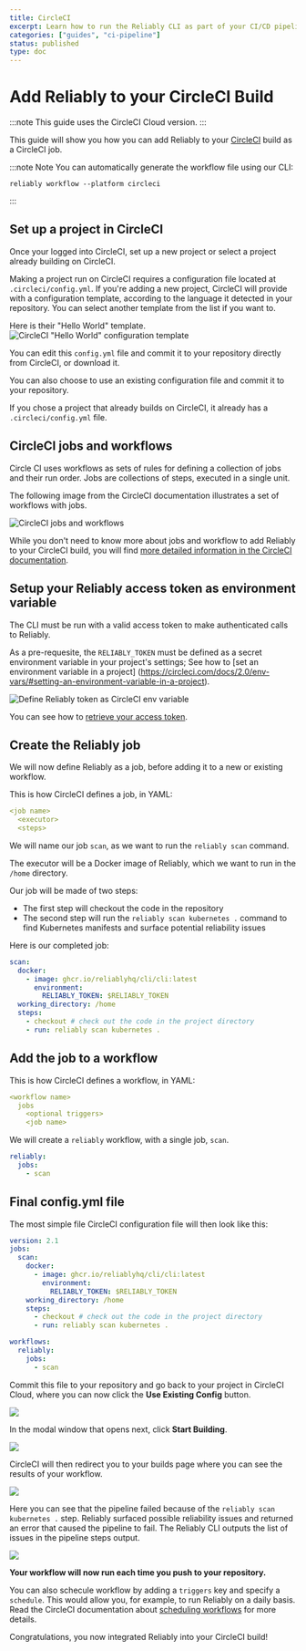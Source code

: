 ```yaml
---
title: CircleCI
excerpt: Learn how to run the Reliably CLI as part of your CI/CD pipeline with CircleCI.
categories: ["guides", "ci-pipeline"]
status: published
type: doc
---
```

# Add Reliably to your CircleCI Build

:::note
This guide uses the CircleCI Cloud version.
:::

This guide will show you how you can add Reliably to your
[CircleCI](https://circleci.com) build as a CircleCI job.

:::note Note
  You can automatically generate the workflow file using our CLI:
  ```console
  reliably workflow --platform circleci
  ```
  <CopyToClipboard />

:::

## Set up a project in CircleCI

Once your logged into CircleCI, set up a new project or select a project
already building on CircleCI.

Making a project run on CircleCI requires a configuration file located at
`.circleci/config.yml`. If you're adding a new project, CircleCI will provide
with a configuration template, according to the language it detected in your
repository. You can select another template from the list if you want to.

Here is their "Hello World" template.
![CircleCI "Hello World" configuration template](./images/circle-ci-hello-world-config.png)

You can edit this `config.yml` file and commit it to your repository directly
from CircleCI, or download it.

You can also choose to use an existing configuration file and commit it to your
repository.

If you chose a project that already builds on CircleCI, it already has a
`.circleci/config.yml` file.

## CircleCI jobs and workflows

Circle CI uses workflows as sets of rules for defining a collection of jobs and
their run order. Jobs are collections of steps, executed in a single unit.

The following image from the CircleCI documentation illustrates a set of
workflows with jobs.

![CircleCI jobs and workflows](./images/jobs-overview.png)

While you don't need to know more about jobs and workflow to add Reliably to your
CircleCI build, you will find [more detailed information in the CircleCI documentation](https://circleci.com/docs/2.0/jobs-steps/).

## Setup your Reliably access token as environment variable

The CLI must be run with a valid access token to make authenticated calls
to Reliably.

As a pre-requesite, the `RELIABLY_TOKEN` must be defined as a secret
environment variable in your project's settings;
See how to [set an environment variable in a project]
(https://circleci.com/docs/2.0/env-vars/#setting-an-environment-variable-in-a-project).

![Define Reliably token as CircleCI env variable](./images/circle-ci-project-env-vars.png)

You can see how to [retrieve your access token](/docs/getting-started/login/#retrieve-your-access-token/).

## Create the Reliably job

We will now define Reliably as a job, before adding it to a
new or existing workflow.

This is how CircleCI defines a job, in YAML:
```yml
<job name>
  <executor>
  <steps>
```

We will name our job `scan`, as we want to run the `reliably scan`
command.

The executor will be a Docker image of Reliably, which we want to run in the
`/home` directory.

Our job will be made of two steps:
* The first step will checkout the code in the repository
* The second step will run the `reliably scan kubernetes .` command to find Kubernetes
manifests and surface potential reliability issues

Here is our completed job:

```yml
scan:
  docker:
    - image: ghcr.io/reliablyhq/cli/cli:latest
      environment:
        RELIABLY_TOKEN: $RELIABLY_TOKEN
  working_directory: /home
  steps:
    - checkout # check out the code in the project directory
    - run: reliably scan kubernetes .
```

## Add the job to a workflow

This is how CircleCI defines a workflow, in YAML:

```yaml
<workflow name>
  jobs
    <optional triggers>
    <job name>
```

We will create a `reliably` workflow, with a single job, `scan`.
```yml
reliably:
  jobs:
    - scan
```

## Final config.yml file

The most simple file CircleCI configuration file will then look like this:

```yaml
version: 2.1
jobs:
  scan:
    docker:
      - image: ghcr.io/reliablyhq/cli/cli:latest
        environment:
          RELIABLY_TOKEN: $RELIABLY_TOKEN
    working_directory: /home
    steps:
      - checkout # check out the code in the project directory
      - run: reliably scan kubernetes .

workflows:
  reliably:
    jobs:
      - scan
```

Commit this file to your repository and go back to your project in CircleCI
Cloud, where you can now click the **Use Existing Config** button.

![](./images/circle-ci-use-existing-config.png)

In the modal window that opens next, click **Start Building**.

<div style="max-width: 470px">

![](./images/circle-ci-start-building.png)

</div>

CircleCI will then redirect you to your builds page where you can see the
results of your workflow.

![](./images/circle-ci-pipeline.png)

Here you can see that the pipeline failed because of the `reliably scan kubernetes .`
step. Reliably surfaced possible reliability issues and returned an error that
caused the pipeline to fail. The Reliably CLI outputs the list of issues in the
pipeline steps output.

![](./images/circle-ci-pipeline-failed.png)

**Your workflow will now run each time you push to your repository.**

You can also schecule workflow by adding a `triggers` key and specify a
`schedule`. This would allow you, for example, to run Reliably on a daily basis.
Read the CircleCI documentation about [scheduling workflows](https://circleci.com/docs/2.0/workflows/#scheduling-a-workflow)
for more details.

Congratulations, you now integrated Reliably into your CircleCI build!
